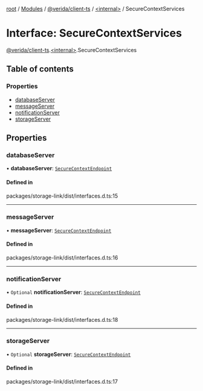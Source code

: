 [root](../README.md) / [Modules](../modules.md) / [@verida/client-ts](../modules/verida_client_ts.md) / [<internal\>](../modules/verida_client_ts._internal_.md) / SecureContextServices

# Interface: SecureContextServices

[@verida/client-ts](../modules/verida_client_ts.md).[<internal\>](../modules/verida_client_ts._internal_.md).SecureContextServices

## Table of contents

### Properties

- [databaseServer](verida_client_ts._internal_.SecureContextServices.md#databaseserver)
- [messageServer](verida_client_ts._internal_.SecureContextServices.md#messageserver)
- [notificationServer](verida_client_ts._internal_.SecureContextServices.md#notificationserver)
- [storageServer](verida_client_ts._internal_.SecureContextServices.md#storageserver)

## Properties

### databaseServer

• **databaseServer**: [`SecureContextEndpoint`](verida_client_ts._internal_.SecureContextEndpoint.md)

#### Defined in

packages/storage-link/dist/interfaces.d.ts:15

___

### messageServer

• **messageServer**: [`SecureContextEndpoint`](verida_client_ts._internal_.SecureContextEndpoint.md)

#### Defined in

packages/storage-link/dist/interfaces.d.ts:16

___

### notificationServer

• `Optional` **notificationServer**: [`SecureContextEndpoint`](verida_client_ts._internal_.SecureContextEndpoint.md)

#### Defined in

packages/storage-link/dist/interfaces.d.ts:18

___

### storageServer

• `Optional` **storageServer**: [`SecureContextEndpoint`](verida_client_ts._internal_.SecureContextEndpoint.md)

#### Defined in

packages/storage-link/dist/interfaces.d.ts:17
